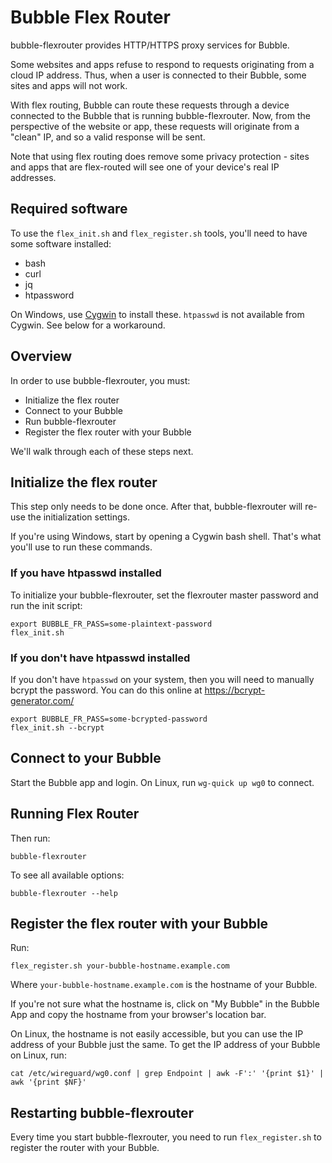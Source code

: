 # Bubble Flex Router
bubble-flexrouter provides HTTP/HTTPS proxy services for Bubble.

Some websites and apps refuse to respond to requests originating from a cloud IP address.
Thus, when a user is connected to their Bubble, some sites and apps will not work.

With flex routing, Bubble can route these requests through a device connected to the Bubble that is running bubble-flexrouter.
Now, from the perspective of the website or app, these requests will originate from a "clean" IP, and so a valid response
will be sent.

Note that using flex routing does remove some privacy protection - sites and apps that are flex-routed will see
one of your device's real IP addresses.

## Required software
To use the `flex_init.sh` and `flex_register.sh` tools, you'll need to have some software installed:

  * bash
  * curl
  * jq
  * htpassword

On Windows, use [Cygwin](https://cygwin.com) to install these.
`htpasswd` is not available from Cygwin. See below for a workaround.

## Overview
In order to use bubble-flexrouter, you must:

  * Initialize the flex router
  * Connect to your Bubble
  * Run bubble-flexrouter
  * Register the flex router with your Bubble

We'll walk through each of these steps next.

## Initialize the flex router
This step only needs to be done once. After that, bubble-flexrouter will re-use the initialization settings.

If you're using Windows, start by opening a Cygwin bash shell. That's what you'll use to run these commands.

### If you have htpasswd installed
To initialize your bubble-flexrouter, set the flexrouter master password and run the init script:

    export BUBBLE_FR_PASS=some-plaintext-password
    flex_init.sh

### If you don't have htpasswd installed
If you don't have `htpasswd` on your system, then you will need to manually bcrypt the password.
You can do this online at https://bcrypt-generator.com/

    export BUBBLE_FR_PASS=some-bcrypted-password
    flex_init.sh --bcrypt
 
## Connect to your Bubble
Start the Bubble app and login. On Linux, run `wg-quick up wg0` to connect.

## Running Flex Router
Then run:

    bubble-flexrouter

To see all available options:

    bubble-flexrouter --help

## Register the flex router with your Bubble
Run:

    flex_register.sh your-bubble-hostname.example.com

Where `your-bubble-hostname.example.com` is the hostname of your Bubble.

If you're not sure what the hostname is, click on "My Bubble" in the Bubble App and copy the hostname
from your browser's location bar.

On Linux, the hostname is not easily accessible, but you can use the IP address of your Bubble just the same.
To get the IP address of your Bubble on Linux, run:

    cat /etc/wireguard/wg0.conf | grep Endpoint | awk -F':' '{print $1}' | awk '{print $NF}'

## Restarting bubble-flexrouter
Every time you start bubble-flexrouter, you need to run `flex_register.sh` to register the router
with your Bubble.

